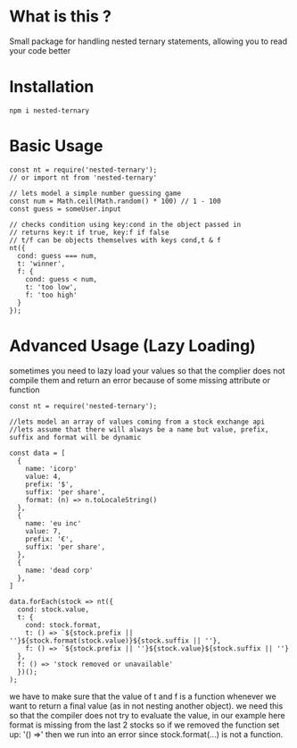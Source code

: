 # What is this ?

Small package for handling nested ternary statements, allowing you to read your code better

# Installation

`npm i nested-ternary`

# Basic Usage

```
const nt = require('nested-ternary');
// or import nt from 'nested-ternary'

// lets model a simple number guessing game
const num = Math.ceil(Math.random() * 100) // 1 - 100
const guess = someUser.input

// checks condition using key:cond in the object passed in
// returns key:t if true, key:f if false
// t/f can be objects themselves with keys cond,t & f
nt({
  cond: guess === num,
  t: 'winner',
  f: {
    cond: guess < num,
    t: 'too low',
    f: 'too high'
  }
});
```

# Advanced Usage (Lazy Loading)

sometimes you need to lazy load your values so that the complier does not compile them and return an error because of some missing attribute or function

```
const nt = require('nested-ternary');

//lets model an array of values coming from a stock exchange api
//lets assume that there will always be a name but value, prefix, suffix and format will be dynamic

const data = [
  {
    name: 'icorp'
    value: 4,
    prefix: '$',
    suffix: 'per share',
    format: (n) => n.toLocaleString()
  },
  {
    name: 'eu inc'
    value: 7,
    prefix: '€',
    suffix: 'per share',
  },
  {
    name: 'dead corp'
  },
]

data.forEach(stock => nt({
  cond: stock.value,
  t: {
    cond: stock.format,
    t: () => `${stock.prefix || ''}${stock.format(stock.value)}${stock.suffix || ''},
    f: () => `${stock.prefix || ''}${stock.value}${stock.suffix || ''}
  },
  f: () => 'stock removed or unavailable'
  })();
);
```

we have to make sure that the value of t and f is a function whenever we want to return a final value (as in not nesting another object).
we need this so that the compiler does not try to evaluate the value, in our example here format is missing from the last 2 stocks so if we removed the function set up: '() =>' then we run into an error since stock.format(...) is not a function.
